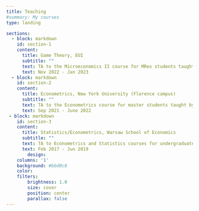 ```yaml
---
title: Teaching
#summary: My courses
type: landing

sections:
  - block: markdown
    id: section-1
    content:
      title: Game Theory, EUI
      subtitle: ""
      text: TA to the Microeconomics II course for MRes students taught by David K. Levine
      text: Nov 2022 - Jan 2023
  - block: markdown
    id: section-2
    content:
      title: Econometrics, New York University (Florence campus)
      subtitle: ""
      text: TA to the Econometrics course for master students taught by Giampiero Gallo
      text: Sep 2021 - June 2022
 - block: markdown
    id: section-3
    content:
      title: Statistics/Econometrics, Warsaw School of Economics
      subtitle: ""
      text: TA to Econometrics and Statistics courses for undergraduate students
      text: Feb 2017 - Jun 2019
        design:
    columns: '1'
    background: #bbd0c8
    color:
    filters:
        brightness: 1.0
        size: cover
        position: center
        parallax: false
---
```

